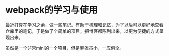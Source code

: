 # webpack的学习与使用

最近打算在学习之余，做一些笔记。有助于梳理和记忆，为了以后可以更好地查看仓库里的笔记，于是做了个简单的项目，把博客都陈列出来，以更为便捷的方式呈现出来。

虽然是一个非常mini的一个项目，但是麻雀虽小，一应俱全。


